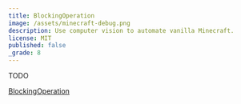 ```yaml
---
title: BlockingOperation
image: /assets/minecraft-debug.png
description: Use computer vision to automate vanilla Minecraft.
license: MIT
published: false
_grade: 8
---
```


TODO

[BlockingOperation](https://github.com/milkey-mouse/BlockingOperation)
